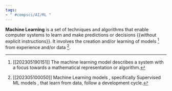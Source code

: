 ```yaml
---
tags:
- " #compsci/AI/ML "
---
```


**Machine Learning** is a set of techniques and algorithms that enable computer systems to learn and make predictions or decisions {{without explicit instructions}}. It involves the creation and/or learning of models [^1] from experience and/or data [^2]. <!--SR:!2024-03-02,184,270!2023-09-15,3,172-->

[^1]: [[202305190151]] The machine learning model describes a system with a focus towards a mathematical representation or algorithm.
[^2]: [[202305100050]] Machine Learning models [^1], specifically Supervised ML models [^3] , that learn from data, follow a development cycle.
[^3]: [[202305100142]] Supervised machine learning.